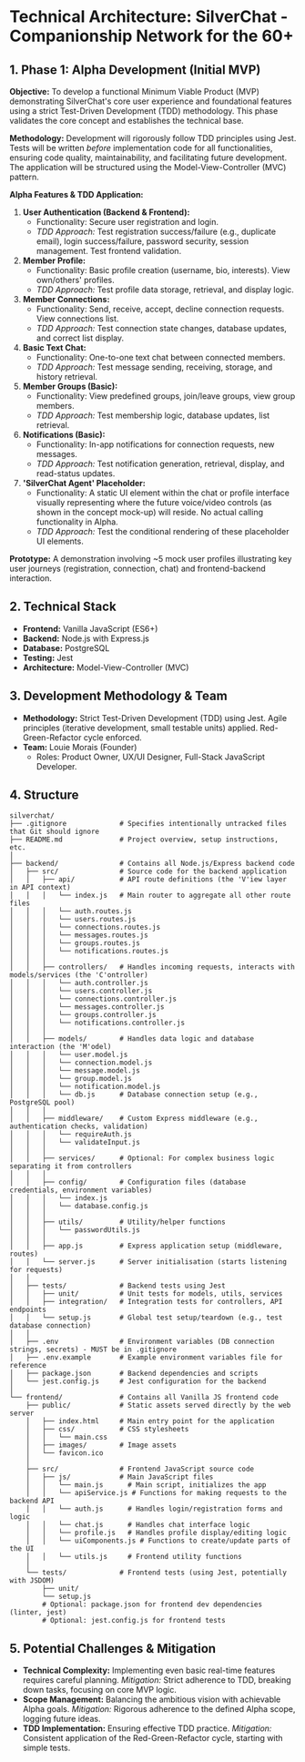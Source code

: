 # Technical Architecture: SilverChat - Companionship Network for the 60+



## 1. Phase 1: Alpha Development (Initial MVP)

**Objective:** To develop a functional Minimum Viable Product (MVP) demonstrating SilverChat's core user experience and foundational features using a strict Test-Driven Development (TDD) methodology. This phase validates the core concept and establishes the technical base.

**Methodology:** Development will rigorously follow TDD principles using Jest. Tests will be written _before_ implementation code for all functionalities, ensuring code quality, maintainability, and facilitating future development. The application will be structured using the Model-View-Controller (MVC) pattern.

**Alpha Features & TDD Application:**

1. **User Authentication (Backend & Frontend):**
    - Functionality: Secure user registration and login.
    - _TDD Approach:_ Test registration success/failure (e.g., duplicate email), login success/failure, password security, session management. Test frontend validation.
2. **Member Profile:**
    - Functionality: Basic profile creation (username, bio, interests). View own/others' profiles.
    - _TDD Approach:_ Test profile data storage, retrieval, and display logic.
3. **Member Connections:**
    - Functionality: Send, receive, accept, decline connection requests. View connections list.
    - _TDD Approach:_ Test connection state changes, database updates, and correct list display.
4. **Basic Text Chat:**
    - Functionality: One-to-one text chat between connected members.
    - _TDD Approach:_ Test message sending, receiving, storage, and history retrieval.
5. **Member Groups (Basic):**
    - Functionality: View predefined groups, join/leave groups, view group members.
    - _TDD Approach:_ Test membership logic, database updates, list retrieval.
6. **Notifications (Basic):**
    - Functionality: In-app notifications for connection requests, new messages.
    - _TDD Approach:_ Test notification generation, retrieval, display, and read-status updates.
7. **'SilverChat Agent' Placeholder:**
    - Functionality: A static UI element within the chat or profile interface visually representing where the future voice/video controls (as shown in the concept mock-up) will reside. No actual calling functionality in Alpha.
    - _TDD Approach:_ Test the conditional rendering of these placeholder UI elements.

**Prototype:** A demonstration involving ~5 mock user profiles illustrating key user journeys (registration, connection, chat) and frontend-backend interaction.



## 2. Technical Stack

- **Frontend:** Vanilla JavaScript (ES6+)
- **Backend:** Node.js with Express.js
- **Database:** PostgreSQL
- **Testing:** Jest
- **Architecture:** Model-View-Controller (MVC)



## 3. Development Methodology & Team

- **Methodology:** Strict Test-Driven Development (TDD) using Jest. Agile principles (iterative development, small testable units) applied. Red-Green-Refactor cycle enforced.
- **Team:** Louie Morais (Founder)
    - Roles: Product Owner, UX/UI Designer, Full-Stack JavaScript Developer.



## 4. Structure

```Text
silverchat/
├── .gitignore             # Specifies intentionally untracked files that Git should ignore
├── README.md              # Project overview, setup instructions, etc.
│
├── backend/               # Contains all Node.js/Express backend code
│   ├── src/               # Source code for the backend application
│   │   ├── api/           # API route definitions (the 'V'iew layer in API context)
│   │   │   └── index.js   # Main router to aggregate all other route files
│   │   │   └── auth.routes.js
│   │   │   └── users.routes.js
│   │   │   └── connections.routes.js
│   │   │   └── messages.routes.js
│   │   │   └── groups.routes.js
│   │   │   └── notifications.routes.js
│   │   │
│   │   ├── controllers/   # Handles incoming requests, interacts with models/services (the 'C'ontroller)
│   │   │   └── auth.controller.js
│   │   │   └── users.controller.js
│   │   │   └── connections.controller.js
│   │   │   └── messages.controller.js
│   │   │   └── groups.controller.js
│   │   │   └── notifications.controller.js
│   │   │
│   │   ├── models/        # Handles data logic and database interaction (the 'M'odel)
│   │   │   └── user.model.js
│   │   │   └── connection.model.js
│   │   │   └── message.model.js
│   │   │   └── group.model.js
│   │   │   └── notification.model.js
│   │   │   └── db.js      # Database connection setup (e.g., PostgreSQL pool)
│   │   │
│   │   ├── middleware/    # Custom Express middleware (e.g., authentication checks, validation)
│   │   │   └── requireAuth.js
│   │   │   └── validateInput.js
│   │   │
│   │   ├── services/      # Optional: For complex business logic separating it from controllers
│   │   │
│   │   ├── config/        # Configuration files (database credentials, environment variables)
│   │   │   └── index.js
│   │   │   └── database.config.js
│   │   │
│   │   ├── utils/         # Utility/helper functions
│   │   │   └── passwordUtils.js
│   │   │
│   │   ├── app.js         # Express application setup (middleware, routes)
│   │   └── server.js      # Server initialisation (starts listening for requests)
│   │
│   ├── tests/             # Backend tests using Jest
│   │   ├── unit/          # Unit tests for models, utils, services
│   │   ├── integration/   # Integration tests for controllers, API endpoints
│   │   └── setup.js       # Global test setup/teardown (e.g., test database connection)
│   │
│   ├── .env               # Environment variables (DB connection strings, secrets) - MUST be in .gitignore
│   ├── .env.example       # Example environment variables file for reference
│   ├── package.json       # Backend dependencies and scripts
│   └── jest.config.js     # Jest configuration for the backend
│
└── frontend/              # Contains all Vanilla JS frontend code
    ├── public/            # Static assets served directly by the web server
    │   ├── index.html     # Main entry point for the application
    │   ├── css/           # CSS stylesheets
    │   │   └── main.css
    │   ├── images/        # Image assets
    │   └── favicon.ico
    │
    ├── src/               # Frontend JavaScript source code
    │   ├── js/            # Main JavaScript files
    │   │   └── main.js      # Main script, initializes the app
    │   │   └── apiService.js # Functions for making requests to the backend API
    │   │   └── auth.js      # Handles login/registration forms and logic
    │   │   └── chat.js      # Handles chat interface logic
    │   │   └── profile.js   # Handles profile display/editing logic
    │   │   └── uiComponents.js # Functions to create/update parts of the UI
    │   │   └── utils.js     # Frontend utility functions
    │
    └── tests/             # Frontend tests (using Jest, potentially with JSDOM)
        ├── unit/
        └── setup.js
        # Optional: package.json for frontend dev dependencies (linter, jest)
        # Optional: jest.config.js for frontend tests
```



## 5. Potential Challenges & Mitigation

- **Technical Complexity:** Implementing even basic real-time features requires careful planning. _Mitigation:_ Strict adherence to TDD, breaking down tasks, focusing on core MVP logic.
- **Scope Management:** Balancing the ambitious vision with achievable Alpha goals. _Mitigation:_ Rigorous adherence to the defined Alpha scope, logging future ideas.
- **TDD Implementation:** Ensuring effective TDD practice. _Mitigation:_ Consistent application of the Red-Green-Refactor cycle, starting with simple tests.
